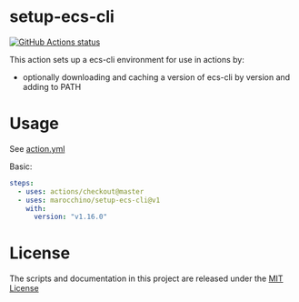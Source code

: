 # setup-ecs-cli

<p align="left">
  <a href="https://github.com/marocchino/setup-ecs-cli"><img alt="GitHub Actions status" src="https://github.com/marocchino/setup-ecs-cli/workflows/test/badge.svg"></a>
</p>

This action sets up a ecs-cli environment for use in actions by:

- optionally downloading and caching a version of ecs-cli by version and adding to PATH

# Usage

See [action.yml](action.yml)

Basic:

```yaml
steps:
  - uses: actions/checkout@master
  - uses: marocchino/setup-ecs-cli@v1
    with:
      version: "v1.16.0"
```

# License

The scripts and documentation in this project are released under the [MIT License](LICENSE)
